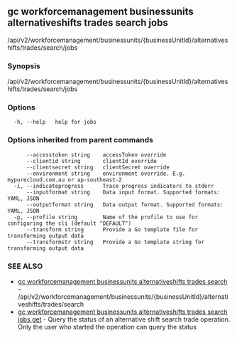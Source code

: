 ## gc workforcemanagement businessunits alternativeshifts trades search jobs

/api/v2/workforcemanagement/businessunits/{businessUnitId}/alternativeshifts/trades/search/jobs

### Synopsis

/api/v2/workforcemanagement/businessunits/{businessUnitId}/alternativeshifts/trades/search/jobs

### Options

```
  -h, --help   help for jobs
```

### Options inherited from parent commands

```
      --accesstoken string    accessToken override
      --clientid string       clientId override
      --clientsecret string   clientSecret override
      --environment string    environment override. E.g. mypurecloud.com.au or ap-southeast-2
  -i, --indicateprogress      Trace progress indicators to stderr
      --inputformat string    Data input format. Supported formats: YAML, JSON
      --outputformat string   Data output format. Supported formats: YAML, JSON
  -p, --profile string        Name of the profile to use for configuring the cli (default "DEFAULT")
      --transform string      Provide a Go template file for transforming output data
      --transformstr string   Provide a Go template string for transforming output data
```

### SEE ALSO

* [gc workforcemanagement businessunits alternativeshifts trades search](gc_workforcemanagement_businessunits_alternativeshifts_trades_search.html)	 - /api/v2/workforcemanagement/businessunits/{businessUnitId}/alternativeshifts/trades/search
* [gc workforcemanagement businessunits alternativeshifts trades search jobs get](gc_workforcemanagement_businessunits_alternativeshifts_trades_search_jobs_get.html)	 - Query the status of an alternative shift search trade operation. Only the user who started the operation can query the status


